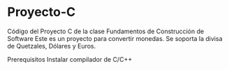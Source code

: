 # Proyecto-C
Código del Proyecto C de la clase Fundamentos de Construcción de Software 
Este es un proyecto para convertir monedas. Se soporta la divisa de Quetzales, Dólares y Euros.

Prerequisitos
Instalar compilador de C/C++
